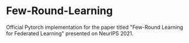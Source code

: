 # Few-Round-Learning
Official Pytorch implementation for the paper titled "Few-Round Learning for Federated Learning"  presented on NeurIPS 2021.
